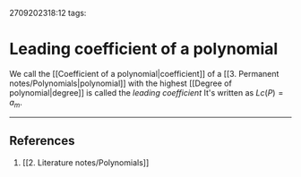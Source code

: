 2709202318:12
tags: 
# Leading coefficient of a polynomial

We call the [[Coefficient of a polynomial|coefficient]] of a [[3. Permanent notes/Polynomials|polynomial]] with the highest [[Degree of polynomial|degree]] is called the *leading coefficient*
It's written as $Lc(P)=a_m$. 

---
## References
1. [[2. Literature notes/Polynomials]]